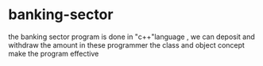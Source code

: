 # banking-sector
the banking sector program is done in "c++"language , we can deposit and withdraw the amount in these programmer the class and object concept make the program effective  
